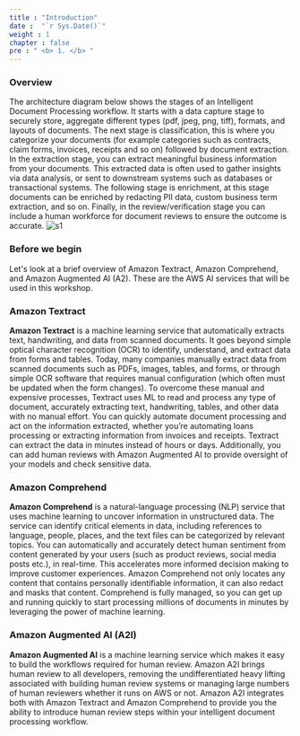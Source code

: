 ```yaml
---
title : "Introduction"
date :  "`r Sys.Date()`" 
weight : 1 
chapter : false
pre : " <b> 1. </b> "
---
```


### **Overview**
The architecture diagram below shows the stages of an Intelligent Document Processing workflow. It starts with a data capture stage to securely store, aggregate different types (pdf, jpeg, png, tiff), formats, and layouts of documents. The next stage is classification, this is where you categorize your documents (for example categories such as contracts, claim forms, invoices, receipts and so on) followed by document extraction. In the extraction stage, you can extract meaningful business information from your documents. This extracted data is often used to gather insights via data analysis, or sent to downstream systems such as databases or transactional systems. The following stage is enrichment, at this stage documents can be enriched by redacting PII data, custom business term extraction, and so on. Finally, in the review/verification stage you can include a human workforce for document reviews to ensure the outcome is accurate.
 ![s1](/images/2.prerequisite/idp_arc_2.png)

### Before we begin
Let's look at a brief overview of Amazon Textract, Amazon Comprehend, and Amazon Augmented AI (A2). These are the AWS AI services that will be used in this workshop.

### Amazon Textract
**Amazon Textract** is a machine learning service that automatically extracts text, handwriting, and data from scanned documents. It goes beyond simple optical character recognition (OCR) to identify, understand, and extract data from forms and tables. Today, many companies manually extract data from scanned documents such as PDFs, images, tables, and forms, or through simple OCR software that requires manual configuration (which often must be updated when the form changes). To overcome these manual and expensive processes, Textract uses ML to read and process any type of document, accurately extracting text, handwriting, tables, and other data with no manual effort. You can quickly automate document processing and act on the information extracted, whether you’re automating loans processing or extracting information from invoices and receipts. Textract can extract the data in minutes instead of hours or days. Additionally, you can add human reviews with Amazon Augmented AI to provide oversight of your models and check sensitive data.

### Amazon Comprehend
**Amazon Comprehend** is a natural-language processing (NLP) service that uses machine learning to uncover information in unstructured data. The service can identify critical elements in data, including references to language, people, places, and the text files can be categorized by relevant topics. You can automatically and accurately detect human sentiment from content generated by your users (such as product reviews, social media posts etc.), in real-time. This accelerates more informed decision making to improve customer experiences. Amazon Comprehend not only locates any content that contains personally identifiable information, it can also redact and masks that content. Comprehend is fully managed, so you can get up and running quickly to start processing millions of documents in minutes by leveraging the power of machine learning.

### Amazon Augmented AI (A2I)
**Amazon Augmented AI** is a machine learning service which makes it easy to build the workflows required for human review. Amazon A2I brings human review to all developers, removing the undifferentiated heavy lifting associated with building human review systems or managing large numbers of human reviewers whether it runs on AWS or not. Amazon A2I integrates both with Amazon Textract  and Amazon Comprehend  to provide you the ability to introduce human review steps within your intelligent document processing workflow.
